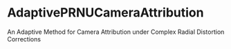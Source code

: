 # AdaptivePRNUCameraAttribution
An Adaptive Method for Camera Attribution under Complex Radial Distortion Corrections
